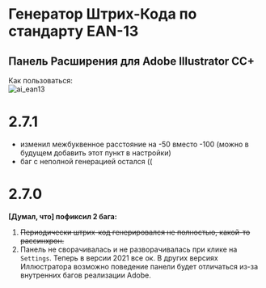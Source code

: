 Генератор Штрих-Кода по стандарту EAN-13
===
Панель Расширения для Adobe Illustrator CC+
---
Как пользоваться:<br>
![ai_ean13](ai_ean13_demo.gif)


2.7.1
===
* изменил межбуквенное расстояние на -50 вместо -100 (можно в будущем добавить этот пункт в настройки)
* баг с неполной генерацией остался ((

2.7.0
===
**[Думал, что] пофиксил 2 бага:**
 1. ~~Периодически штрих-код генерировался не полностью, какой-то рассинхрон.~~
 2. Панель не сворачивалась и не разворачивалась при клике на `Settings`. Теперь в версии 2021 все ок. В других версиях Иллюстратора возможно поведение панели будет отличаться из-за внутренних багов реализации Adobe.